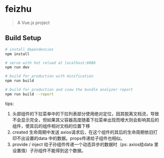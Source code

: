 # feizhu

> A Vue.js project

## Build Setup

``` bash
# install dependencies
npm install

# serve with hot reload at localhost:8080
npm run dev

# build for production with minification
npm run build

# build for production and view the bundle analyzer report
npm run build --report
```

tips:
  1. 头部组件的下拉菜单中的下拉列表部分使用绝对定位，因其脱离文档流，导致不会显示完全，但如果其父容器高度随着下拉菜单出现而增大则会影响其后的组件，使其后的组件相对文档的位置下移
  2. created 生命周期中发送 axios请求后，在这个组件的其后的生命周期依旧打印不出设置的data 中的数据。props传递给子组件也相似。
  3. provide / inject 给子孙组件传递一个动态异步的数据时（ps: axios给data 里设置值）子孙组件不能得到这个数据。